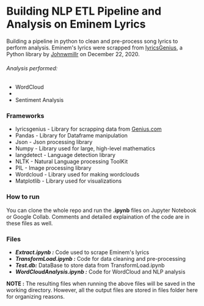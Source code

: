 # Building NLP ETL Pipeline and Analysis on Eminem Lyrics

Building a pipeline in python to clean and pre-process song lyrics to perform analysis. Eminem's lyrics were scrapped from [lyricsGenius](https://github.com/johnwmillr/LyricsGenius), a Python library by [Johnwmillr](https://github.com/johnwmillr) on December 22, 2020.

###### Analysis performed:
- WordCloud
- 
- Sentiment Analysis

### Frameworks
- lyricsgenius - Library for scrapping data from [Genius.com](https://genius.com)
- Pandas - Library for Dataframe manipulation
- Json - Json processing library 
- Numpy - Library used for large, high-level mathematics
- langdetect - Language detection library
- NLTK - Natural Language processing ToolKit
- PIL - Image processing library
- Wordcloud - Library used for making wordclouds
- Matplotlib - Library used for visualizations

### How to run 

You can clone the whole repo and run the **.ipynb** files on Jupyter Notebook or Google Collab. Comments and detailed explaination of the code are in these files as well.

### Files 
- ***Extract.ipynb :***  Code used to scrape Eminem's lyrics
- ***TransformLoad.ipynb :*** Code for data cleaning and pre-processing
- ***Test.db:***  DataBase to store data from TransformLoad.ipynb
- ***WordCloudAnalysis.ipynb :*** Code for WordCloud and NLP analysis

**NOTE :** The resulting files when running the above files will be saved in the working directory. However, all the output files are stored in files folder here for organizing reasons. 



